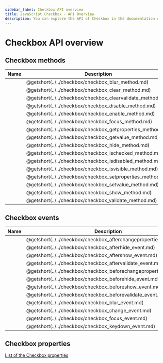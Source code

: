 ```yaml
---
sidebar_label: Checkbox API overview
title: JavaScript Checkbox - API Overview 
description: You can explore the API of Checkbox in the documentation of the DHTMLX JavaScript UI library. Browse developer guides and API reference, try out code examples and live demos, and download a free 30-day evaluation version of DHTMLX Suite 7.
---
```


# Checkbox API overview

## Checkbox methods

| Name                                                   | Description                                                   |
| ----------------------------------------------------- | ------------------------------------------------------------ |
| [](../../checkbox/checkbox_blur_method.md)          | @getshort(../../checkbox/checkbox_blur_method.md)          |
| [](../../checkbox/checkbox_clear_method.md)         | @getshort(../../checkbox/checkbox_clear_method.md)         |
| [](../../checkbox/checkbox_clearvalidate_method.md) | @getshort(../../checkbox/checkbox_clearvalidate_method.md) |
| [](../../checkbox/checkbox_disable_method.md)       | @getshort(../../checkbox/checkbox_disable_method.md)       |
| [](../../checkbox/checkbox_enable_method.md)        | @getshort(../../checkbox/checkbox_enable_method.md)        |
| [](../../checkbox/checkbox_focus_method.md)         | @getshort(../../checkbox/checkbox_focus_method.md)         |
| [](../../checkbox/checkbox_getproperties_method.md) | @getshort(../../checkbox/checkbox_getproperties_method.md) |
| [](../../checkbox/checkbox_getvalue_method.md)      | @getshort(../../checkbox/checkbox_getvalue_method.md)      |
| [](../../checkbox/checkbox_hide_method.md)          | @getshort(../../checkbox/checkbox_hide_method.md)          |
| [](../../checkbox/checkbox_ischecked_method.md)     | @getshort(../../checkbox/checkbox_ischecked_method.md)     |
| [](../../checkbox/checkbox_isdisabled_method.md)    | @getshort(../../checkbox/checkbox_isdisabled_method.md)    |
| [](../../checkbox/checkbox_isvisible_method.md)     | @getshort(../../checkbox/checkbox_isvisible_method.md)     |
| [](../../checkbox/checkbox_setproperties_method.md) | @getshort(../../checkbox/checkbox_setproperties_method.md) |
| [](../../checkbox/checkbox_setvalue_method.md)      | @getshort(../../checkbox/checkbox_setvalue_method.md)      |
| [](../../checkbox/checkbox_show_method.md)          | @getshort(../../checkbox/checkbox_show_method.md)          |
| [](../../checkbox/checkbox_validate_method.md)      | @getshort(../../checkbox/checkbox_validate_method.md)      |

## Checkbox events

| Name                                                           | Description                                                           |
| ------------------------------------------------------------- | -------------------------------------------------------------------- |
| [](../../checkbox/checkbox_afterchangeproperties_event.md)  | @getshort(../../checkbox/checkbox_afterchangeproperties_event.md)  |
| [](../../checkbox/checkbox_afterhide_event.md)              | @getshort(../../checkbox/checkbox_afterhide_event.md)              |
| [](../../checkbox/checkbox_aftershow_event.md)              | @getshort(../../checkbox/checkbox_aftershow_event.md)              |
| [](../../checkbox/checkbox_aftervalidate_event.md)          | @getshort(../../checkbox/checkbox_aftervalidate_event.md)          |
| [](../../checkbox/checkbox_beforechangeproperties_event.md) | @getshort(../../checkbox/checkbox_beforechangeproperties_event.md) |
| [](../../checkbox/checkbox_beforehide_event.md)             | @getshort(../../checkbox/checkbox_beforehide_event.md)             |
| [](../../checkbox/checkbox_beforeshow_event.md)             | @getshort(../../checkbox/checkbox_beforeshow_event.md)             |
| [](../../checkbox/checkbox_beforevalidate_event.md)         | @getshort(../../checkbox/checkbox_beforevalidate_event.md)         |
| [](../../checkbox/checkbox_blur_event.md)                   | @getshort(../../checkbox/checkbox_blur_event.md)                   |
| [](../../checkbox/checkbox_change_event.md)                 | @getshort(../../checkbox/checkbox_change_event.md)                 |
| [](../../checkbox/checkbox_focus_event.md)                  | @getshort(../../checkbox/checkbox_focus_event.md)                  |
| [](../../checkbox/checkbox_keydown_event.md)                | @getshort(../../checkbox/checkbox_keydown_event.md)                |

## Checkbox properties

[List of the Checkbox properties](form/api/checkbox/api_checkbox_properties.md)
